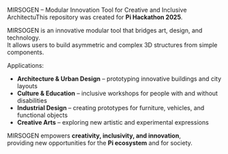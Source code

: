 

MIRSOGEN – Modular Innovation Tool for Creative and Inclusive ArchitectuThis repository was created for **Pi Hackathon 2025**.  

MIRSOGEN is an innovative modular tool that bridges art, design, and technology.  
It allows users to build asymmetric and complex 3D structures from simple components.  

Applications:
- **Architecture & Urban Design** – prototyping innovative buildings and city layouts  
- **Culture & Education** – inclusive workshops for people with and without disabilities  
- **Industrial Design** – creating prototypes for furniture, vehicles, and functional objects  
- **Creative Arts** – exploring new artistic and experimental expressions  

MIRSOGEN empowers **creativity, inclusivity, and innovation**,  
providing new opportunities for the **Pi ecosystem** and for society.
